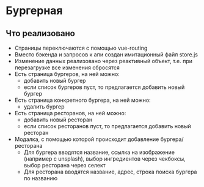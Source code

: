 # Бургерная

## Что реализовано
- Страницы переключаются с помощью vue-routing
- Вместо бэкенда и запросов к апи создан имитационный файл store.js
- Изменение данных реализовано через реактивный объект, т.е. при перезагрузке все изменения сбросятся
- Есть страница бургеров, на ней можно:
    - добавить новый бургер
    - если список бургеров пуст, то предлагается добавить новый бургер
- Есть страница конкретного бургера, на ней можно:
    - удалить бургер
- Есть страница ресторанов, на ней можно:
    - добавить новый ресторан
    - если список ресторанов пуст, то предлагается добавить новый ресторан
- Модалка, с помощью которой происходит добавление бургера/ресторана
    - Для бургера вводятся название, ссылка на изображение (например с unsplash), выбор ингредиентов через чекбоксы, выбор ресторана через селект
    - Для ресторана вводятся название, адрес, строка поиска бургера по названию
